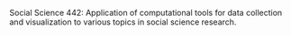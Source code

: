 Social Science 442: Application of computational tools for data collection and visualization to various topics in social science research.
